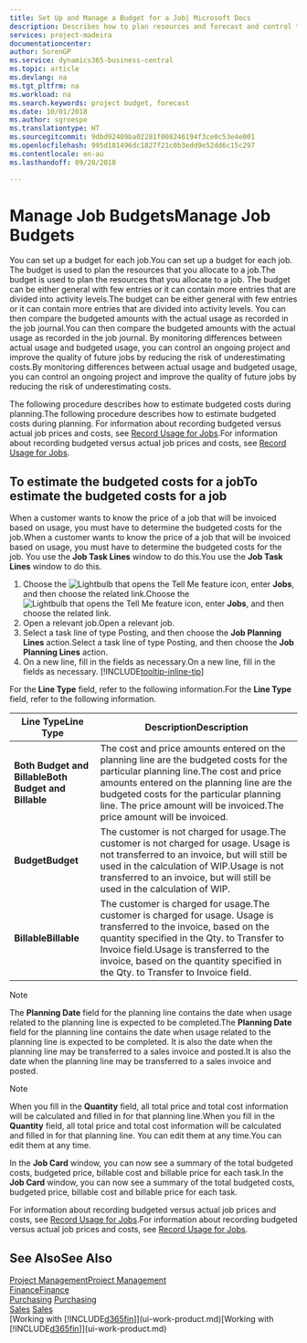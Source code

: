 ```yaml
---
title: Set Up and Manage a Budget for a Job| Microsoft Docs
description: Describes how to plan resources and forecast and control the costs of a project by setting up a budget for each job.
services: project-madeira
documentationcenter: 
author: SorenGP
ms.service: dynamics365-business-central
ms.topic: article
ms.devlang: na
ms.tgt_pltfrm: na
ms.workload: na
ms.search.keywords: project budget, forecast
ms.date: 10/01/2018
ms.author: sgroespe
ms.translationtype: HT
ms.sourcegitcommit: 9dbd92409ba02281f008246194f3ce0c53e4e001
ms.openlocfilehash: 995d181496dc1827f21c0b3edd9e52dd6c15c297
ms.contentlocale: en-au
ms.lasthandoff: 09/28/2018

---
```

# <a name="manage-job-budgets"></a><span data-ttu-id="c9803-103">Manage Job Budgets</span><span class="sxs-lookup"><span data-stu-id="c9803-103">Manage Job Budgets</span></span>
<span data-ttu-id="c9803-104">You can set up a budget for each job.</span><span class="sxs-lookup"><span data-stu-id="c9803-104">You can set up a budget for each job.</span></span> <span data-ttu-id="c9803-105">The budget is used to plan the resources that you allocate to a job.</span><span class="sxs-lookup"><span data-stu-id="c9803-105">The budget is used to plan the resources that you allocate to a job.</span></span> <span data-ttu-id="c9803-106">The budget can be either general with few entries or it can contain more entries that are divided into activity levels.</span><span class="sxs-lookup"><span data-stu-id="c9803-106">The budget can be either general with few entries or it can contain more entries that are divided into activity levels.</span></span> <span data-ttu-id="c9803-107">You can then compare the budgeted amounts with the actual usage as recorded in the job journal.</span><span class="sxs-lookup"><span data-stu-id="c9803-107">You can then compare the budgeted amounts with the actual usage as recorded in the job journal.</span></span> <span data-ttu-id="c9803-108">By monitoring differences between actual usage and budgeted usage, you can control an ongoing project and improve the quality of future jobs by reducing the risk of underestimating costs.</span><span class="sxs-lookup"><span data-stu-id="c9803-108">By monitoring differences between actual usage and budgeted usage, you can control an ongoing project and improve the quality of future jobs by reducing the risk of underestimating costs.</span></span>

<span data-ttu-id="c9803-109">The following procedure describes how to estimate budgeted costs during planning.</span><span class="sxs-lookup"><span data-stu-id="c9803-109">The following procedure describes how to estimate budgeted costs during planning.</span></span> <span data-ttu-id="c9803-110">For information about recording budgeted versus actual job prices and costs, see [Record Usage for Jobs](projects-how-record-job-usage.md).</span><span class="sxs-lookup"><span data-stu-id="c9803-110">For information about recording budgeted versus actual job prices and costs, see [Record Usage for Jobs](projects-how-record-job-usage.md).</span></span>  

## <a name="JobBudgetCosts"></a> <span data-ttu-id="c9803-111">To estimate the budgeted costs for a job</span><span class="sxs-lookup"><span data-stu-id="c9803-111">To estimate the budgeted costs for a job</span></span>
<span data-ttu-id="c9803-112">When a customer wants to know the price of a job that will be invoiced based on usage, you must have to determine the budgeted costs for the job.</span><span class="sxs-lookup"><span data-stu-id="c9803-112">When a customer wants to know the price of a job that will be invoiced based on usage, you must have to determine the budgeted costs for the job.</span></span> <span data-ttu-id="c9803-113">You use the **Job Task Lines** window to do this.</span><span class="sxs-lookup"><span data-stu-id="c9803-113">You use the **Job Task Lines** window to do this.</span></span>

1. <span data-ttu-id="c9803-114">Choose the ![Lightbulb that opens the Tell Me feature](media/ui-search/search_small.png "Tell me what you want to do") icon, enter **Jobs**, and then choose the related link.</span><span class="sxs-lookup"><span data-stu-id="c9803-114">Choose the ![Lightbulb that opens the Tell Me feature](media/ui-search/search_small.png "Tell me what you want to do") icon, enter **Jobs**, and then choose the related link.</span></span>  
2. <span data-ttu-id="c9803-115">Open a relevant job.</span><span class="sxs-lookup"><span data-stu-id="c9803-115">Open a relevant job.</span></span>
3. <span data-ttu-id="c9803-116">Select a task line of type Posting, and then choose the **Job Planning Lines** action.</span><span class="sxs-lookup"><span data-stu-id="c9803-116">Select a task line of type Posting, and then choose the **Job Planning Lines** action.</span></span>
4. <span data-ttu-id="c9803-117">On a new line, fill in the fields as necessary.</span><span class="sxs-lookup"><span data-stu-id="c9803-117">On a new line, fill in the fields as necessary.</span></span> [!INCLUDE[tooltip-inline-tip](includes/tooltip-inline-tip_md.md)]   

<span data-ttu-id="c9803-118">For the **Line Type** field, refer to the following information.</span><span class="sxs-lookup"><span data-stu-id="c9803-118">For the **Line Type** field, refer to the following information.</span></span>  

| <span data-ttu-id="c9803-119">Line Type</span><span class="sxs-lookup"><span data-stu-id="c9803-119">Line Type</span></span> | <span data-ttu-id="c9803-120">Description</span><span class="sxs-lookup"><span data-stu-id="c9803-120">Description</span></span> |
| --- | --- |
| <span data-ttu-id="c9803-121">**Both Budget and Billable**</span><span class="sxs-lookup"><span data-stu-id="c9803-121">**Both Budget and Billable**</span></span> |<span data-ttu-id="c9803-122">The cost and price amounts entered on the planning line are the budgeted costs for the particular planning line.</span><span class="sxs-lookup"><span data-stu-id="c9803-122">The cost and price amounts entered on the planning line are the budgeted costs for the particular planning line.</span></span> <span data-ttu-id="c9803-123">The price amount will be invoiced.</span><span class="sxs-lookup"><span data-stu-id="c9803-123">The price amount will be invoiced.</span></span> |
| <span data-ttu-id="c9803-124">**Budget**</span><span class="sxs-lookup"><span data-stu-id="c9803-124">**Budget**</span></span> |<span data-ttu-id="c9803-125">The customer is not charged for usage.</span><span class="sxs-lookup"><span data-stu-id="c9803-125">The customer is not charged for usage.</span></span> <span data-ttu-id="c9803-126">Usage is not transferred to an invoice, but will still be used in the calculation of WIP.</span><span class="sxs-lookup"><span data-stu-id="c9803-126">Usage is not transferred to an invoice, but will still be used in the calculation of WIP.</span></span> |
| <span data-ttu-id="c9803-127">**Billable**</span><span class="sxs-lookup"><span data-stu-id="c9803-127">**Billable**</span></span> |<span data-ttu-id="c9803-128">The customer is charged for usage.</span><span class="sxs-lookup"><span data-stu-id="c9803-128">The customer is charged for usage.</span></span> <span data-ttu-id="c9803-129">Usage is transferred to the invoice, based on the quantity specified in the Qty. to Transfer to Invoice field.</span><span class="sxs-lookup"><span data-stu-id="c9803-129">Usage is transferred to the invoice, based on the quantity specified in the Qty. to Transfer to Invoice field.</span></span> |

> [!NOTE]  
>   <span data-ttu-id="c9803-130">The **Planning Date** field for the planning line contains the date when usage related to the planning line is expected to be completed.</span><span class="sxs-lookup"><span data-stu-id="c9803-130">The **Planning Date** field for the planning line contains the date when usage related to the planning line is expected to be completed.</span></span> <span data-ttu-id="c9803-131">It is also the date when the planning line may be transferred to a sales invoice and posted.</span><span class="sxs-lookup"><span data-stu-id="c9803-131">It is also the date when the planning line may be transferred to a sales invoice and posted.</span></span>  

> [!NOTE]  
>   <span data-ttu-id="c9803-132">When you fill in the **Quantity** field, all total price and total cost information will be calculated and filled in for that planning line.</span><span class="sxs-lookup"><span data-stu-id="c9803-132">When you fill in the **Quantity** field, all total price and total cost information will be calculated and filled in for that planning line.</span></span> <span data-ttu-id="c9803-133">You can edit them at any time.</span><span class="sxs-lookup"><span data-stu-id="c9803-133">You can edit them at any time.</span></span>

<span data-ttu-id="c9803-134">In the **Job Card** window, you can now see a summary of the total budgeted costs, budgeted price, billable cost and billable price for each task.</span><span class="sxs-lookup"><span data-stu-id="c9803-134">In the **Job Card** window, you can now see a summary of the total budgeted costs, budgeted price, billable cost and billable price for each task.</span></span>

<span data-ttu-id="c9803-135">For information about recording budgeted versus actual job prices and costs, see [Record Usage for Jobs](projects-how-record-job-usage.md).</span><span class="sxs-lookup"><span data-stu-id="c9803-135">For information about recording budgeted versus actual job prices and costs, see [Record Usage for Jobs](projects-how-record-job-usage.md).</span></span>

## <a name="see-also"></a><span data-ttu-id="c9803-136">See Also</span><span class="sxs-lookup"><span data-stu-id="c9803-136">See Also</span></span>
[<span data-ttu-id="c9803-137">Project Management</span><span class="sxs-lookup"><span data-stu-id="c9803-137">Project Management</span></span>](projects-manage-projects.md)  
[<span data-ttu-id="c9803-138">Finance</span><span class="sxs-lookup"><span data-stu-id="c9803-138">Finance</span></span>](finance.md)  
<span data-ttu-id="c9803-139">[Purchasing](purchasing-manage-purchasing.md)       </span><span class="sxs-lookup"><span data-stu-id="c9803-139">[Purchasing](purchasing-manage-purchasing.md)       </span></span>  
<span data-ttu-id="c9803-140">[Sales](sales-manage-sales.md)    </span><span class="sxs-lookup"><span data-stu-id="c9803-140">[Sales](sales-manage-sales.md)    </span></span>  
<span data-ttu-id="c9803-141">[Working with [!INCLUDE[d365fin](includes/d365fin_md.md)]](ui-work-product.md)</span><span class="sxs-lookup"><span data-stu-id="c9803-141">[Working with [!INCLUDE[d365fin](includes/d365fin_md.md)]](ui-work-product.md)</span></span>  

